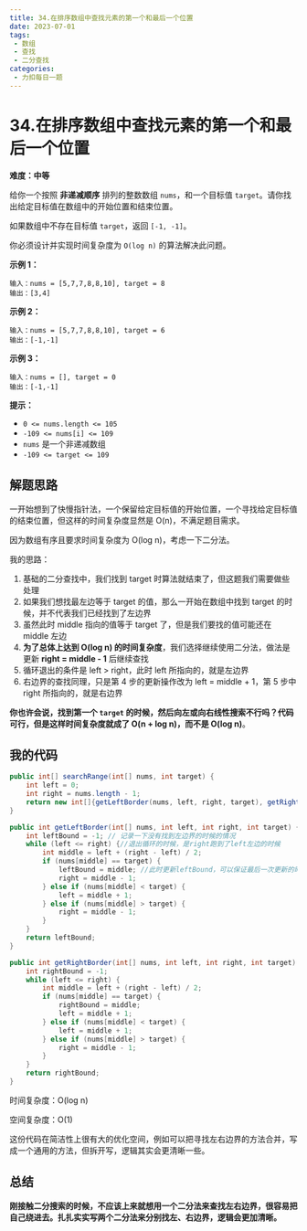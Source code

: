 ```yaml
---
title: 34.在排序数组中查找元素的第一个和最后一个位置
date: 2023-07-01
tags: 
 - 数组
 - 查找
 - 二分查找
categories:
 - 力扣每日一题
---
```


# 34.在排序数组中查找元素的第一个和最后一个位置

**难度：中等**

给你一个按照 **非递减顺序** 排列的整数数组 `nums`，和一个目标值 `target`。请你找出给定目标值在数组中的开始位置和结束位置。

如果数组中不存在目标值 `target`，返回 `[-1, -1]`。

你必须设计并实现时间复杂度为 `O(log n)` 的算法解决此问题。

**示例 1：**

```
输入：nums = [5,7,7,8,8,10], target = 8
输出：[3,4]
```

**示例 2：**

```
输入：nums = [5,7,7,8,8,10], target = 6
输出：[-1,-1]
```

**示例 3：**

```
输入：nums = [], target = 0
输出：[-1,-1]
```

**提示：**

- `0 <= nums.length <= 105`
- `-109 <= nums[i] <= 109`
- `nums` 是一个非递减数组
- `-109 <= target <= 109`

## 解题思路

一开始想到了快慢指针法，一个保留给定目标值的开始位置，一个寻找给定目标值的结束位置，但这样的时间复杂度显然是 O(n)，不满足题目需求。

因为数组有序且要求时间复杂度为 O(log n)，考虑一下二分法。

我的思路：

1. 基础的二分查找中，我们找到 target 时算法就结束了，但这题我们需要做些处理
2. 如果我们想找最左边等于 target 的值，那么一开始在数组中找到 target 的时候，并不代表我们已经找到了左边界
3. 虽然此时 middle 指向的值等于 target 了，但是我们要找的值可能还在 middle 左边
4. **为了总体上达到 O(log n) 的时间复杂度**，我们选择继续使用二分法，做法是更新 **right = middle - 1** 后继续查找
5. 循环退出的条件是 left > right，此时 left 所指向的，就是左边界
6. 右边界的查找同理，只是第 4 步的更新操作改为 left = middle + 1，第 5 步中 right 所指向的，就是右边界

**你也许会说，找到第一个 `target` 的时候，然后向左或向右线性搜索不行吗？代码可行，但是这样时间复杂度就成了 O(n + log n)，而不是 O(log n)**。

## 我的代码

```java
public int[] searchRange(int[] nums, int target) {
    int left = 0;
    int right = nums.length - 1;
    return new int[]{getLeftBorder(nums, left, right, target), getRightBorder(nums, left, right, target)};
}

public int getLeftBorder(int[] nums, int left, int right, int target) {
    int leftBound = -1; // 记录一下没有找到左边界的时候的情况
    while (left <= right) {//退出循环的时候，是right跑到了left左边的时候
        int middle = left + (right - left) / 2;
        if (nums[middle] == target) {
            leftBound = middle; //此时更新leftBound，可以保证最后一次更新的时候，leftBound是我们需要的左边界
            right = middle - 1;
        } else if (nums[middle] < target) {
            left = middle + 1;
        } else if (nums[middle] > target) {
            right = middle - 1;
        }
    }
    return leftBound;
}

public int getRightBorder(int[] nums, int left, int right, int target) {
    int rightBound = -1;
    while (left <= right) {
        int middle = left + (right - left) / 2;
        if (nums[middle] == target) {
            rightBound = middle;
            left = middle + 1;
        } else if (nums[middle] < target) {
            left = middle + 1;
        } else if (nums[middle] > target) {
            right = middle - 1;
        }
    }
    return rightBound;
}
```

时间复杂度：O(log n)

空间复杂度：O(1)

这份代码在简洁性上很有大的优化空间，例如可以把寻找左右边界的方法合并，写成一个通用的方法，但拆开写，逻辑其实会更清晰一些。

## 总结

**刚接触二分搜索的时候，不应该上来就想用一个二分法来查找左右边界，很容易把自己绕进去。扎扎实实写两个二分法来分别找左、右边界，逻辑会更加清晰。**
